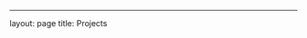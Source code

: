 ---
layout: page
title: Projects
<!-- 
excerpt: "Recent Workshops"
-->

<!-- # Workshops I've Put Together -->

<!-- [GitHub Pages Workshop](https://github.com/BioData-Club/githubPagesTutorial) -->
